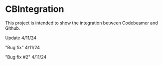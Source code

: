 # CBIntegration

This project is intended to show the integration between Codebeamer and Github.

Update 4/11/24

"Bug fix" 4/11/24

"Bug fix #2" 4/11/24
